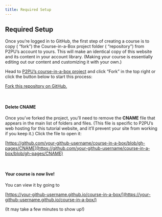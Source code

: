 ```yaml
---
title: Required Setup
---
```


## Required Setup

Once you’re logged in to GitHub, the first step of creating a course is to copy ( “fork”) the Course-in-a-Box project folder ( “repository”) from P2PU’s account to yours. This will make an identical copy of this website and its content in your account library. (Making your course is essentially editing out our content and customizing it with your own.)

Head to [P2PU’s course-in-a-box project](https://github.com/p2pu/course-in-a-box) and click “Fork” in the top right or click the button below to start this process:

<a class="btn btn-primary" href="https://github.com/p2pu/course-in-a-box/fork" target="_blank"><i class="fa fa-code-fork"></i> Fork this repository on GitHub.</a> 

<br>

#### Delete CNAME
Once you’ve forked the project, you’ll need to remove the **CNAME** file that appears in the main list of folders and files. (This file is specific to P2PU’s web hosting for this tutorial website, and it’ll prevent your site from working if you keep it.) Click the file to open it:

[https://github.com/your-github-username/course-in-a-box/blob/gh-pages/CNAME](https://github.com/your-github-username/course-in-a-box/blob/gh-pages/CNAME)

<br> 

#### Your course is now live!

You can view it by going to 

[https://your-github-username.github.io/course-in-a-box/](https://your-github-username.github.io/course-in-a-box/)

(It may take a few minutes to show up!)
